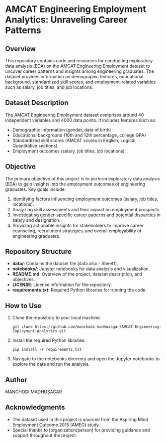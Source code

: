 # AMCAT Engineering Employment Analytics: Unraveling Career Patterns

## Overview

This repository contains code and resources for conducting exploratory data analysis (EDA) on the AMCAT Engineering Employment dataset to uncover career patterns and insights among engineering graduates. The dataset provides information on demographic features, educational background, standardized skill scores, and employment-related variables such as salary, job titles, and job locations.

## Dataset Description

The AMCAT Engineering Employment dataset comprises around 40 independent variables and 4000 data points. It includes features such as:

- Demographic information (gender, date of birth)
- Educational background (10th and 12th percentage, college GPA)
- Standardized skill scores (AMCAT scores in English, Logical, Quantitative sections)
- Employment outcomes (salary, job titles, job locations)

## Objective

The primary objective of this project is to perform exploratory data analysis (EDA) to gain insights into the employment outcomes of engineering graduates. Key goals include:

1. Identifying factors influencing employment outcomes (salary, job titles, locations).
2. Analyzing skill assessments and their impact on employment prospects.
3. Investigating gender-specific career patterns and potential disparities in salary and designation.
4. Providing actionable insights for stakeholders to improve career counseling, recruitment strategies, and overall employability of engineering graduates.

## Repository Structure

- **data/**: Contains the dataset file (data.xlsx - Sheet1).
- **notebooks/**: Jupyter notebooks for data analysis and visualization.
- **README.md**: Overview of the project, dataset description, and objectives.
- **LICENSE**: License information for the repository.
- **requirements.txt**: Required Python libraries for running the code.

## How to Use

1. Clone the repository to your local machine:

   ```
   git clone https://github.com/manchodi-madhusagar/AMCAT-Engineering-Employment-Analytics.git
   ```

2. Install the required Python libraries:

   ```
   pip install -r requirements.txt
   ```

3. Navigate to the notebooks directory and open the Jupyter notebooks to explore the data and run the analysis.


## Author

MANCHODI MADHUSAGAR

## Acknowledgments

- The dataset used in this project is sourced from the Aspiring Mind Employment Outcome 2015 (AMEO) study.
- Special thanks to [organization/person] for providing guidance and support throughout the project.
  
